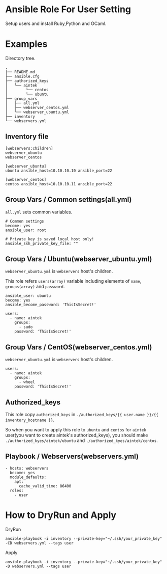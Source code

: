 # Ansible Role For User Setting

Setup users and install Ruby,Python and OCaml.

# Examples

Directory tree.

```
.
├── README.md
├── ansible.cfg
├── authorized_keys
│   └── aintek
│        └── centos
│        └── ubuntu
├── group_vars
│   ├── all.yml
│   ├── webserver_centos.yml
│   └── webserver_ubuntu.yml
├── inventory
└── webservers.yml
```


## Inventory file

```
[webservers:children]
webserver_ubuntu
webserver_centos

[webserver_ubuntu]
ubuntu ansible_host=10.10.10.10 ansible_port=22

[webserver_centos]
centos ansible_host=10.10.10.11 ansible_port=22
```

## Group Vars / Common settings(all.yml)

`all.yml` sets common variables.

```
# Common settings
become: yes
ansible_user: root

# Private_key is saved local host only!
ansible_ssh_private_key_file: ""
```

## Group Vars / Ubuntu(webserver_ubuntu.yml)

`webserver_ubuntu.yml` is `webservers` host's children.

This role refers `users(array)` variable including elements of `name`, `groups(array)` and `password`.

```
ansible_user: ubuntu
become: yes
ansible_become_password: 'ThisIsSecret!'

users:
  - name: aintek
    groups:
      - sudo
    password: 'ThisIsSecret!'
```

## Group Vars / CentOS(webserver_centos.yml)

`webserver_ubuntu.yml` is `webservers` host's children.

```
users:
  - name: aintek
    groups:
      - wheel
    password: 'ThisIsSecret!'
```

## Authorized_keys

This role copy `authorized_keys` in `./authorized_keys/{{ user.name }}/{{ inventory_hostname }}`.

So when you want to apply this role to `ubuntu` and `centos` for `aintek` user(you want to create aintek's authorized_keys),
you should make `./authorized_kyes/aintek/ubuntu` and `./authorized_kyes/aintek/centos`.

## Playbook / Webservers(webservers.yml)

```
- hosts: webservers
  become: yes
  module_defaults:
    apt:
      cache_valid_time: 86400
  roles:
    - user
```

# How to DryRun and Apply

DryRun

```
ansible-playbook -i inventory --private-key="~/.ssh/your_private_key" -CD webservers.yml --tags user
```

Apply

```
ansible-playbook -i inventory --private-key="~/.ssh/your_private_key" -D webservers.yml --tags user
```
